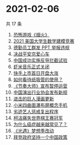 # 2021-02-06

共 17 条

<!-- BEGIN -->
<!-- 最后更新时间 Sat Feb 06 2021 23:03:35 GMT+0800 (CST) -->

1. [恐怖游戏《烟火》](https://www.zhihu.com/search?q=烟火)
2. [2021 美国大学生数学建模竞赛](https://www.zhihu.com/search?q=2021美赛)
3. [德勤员工群发 PPT 举报违规](https://www.zhihu.com/search?q=德勤)
4. [决战平安京爱心车](https://www.zhihu.com/search?q=决战平安京)
5. [中国成功实施反导拦截试验](https://www.zhihu.com/search?q=陆基中段反导)
6. [虾米音乐正式关闭](https://www.zhihu.com/search?q=虾米音乐)
7. [快手上市首日开盘大涨](https://www.zhihu.com/search?q=快手上市)
8. [如何看待纸吸管的使用？](https://www.zhihu.com/search?q=纸吸管)
9. [《节奏大师》宣布暂停运营](https://www.zhihu.com/search?q=节奏大师)
10. [中国演出行业协会发布新规](https://www.zhihu.com/search?q=劣迹艺人)
11. [进击的巨人漫画更新](https://www.zhihu.com/search?q=进击的巨人漫画)
12. [小米四曲面瀑布屏概念手机](https://www.zhihu.com/search?q=小米手机)
13. [劣迹艺人惩戒复出程序](https://www.zhihu.com/search?q=劣迹艺人)
14. [柯洁痛失世界棋王赛冠军](https://www.zhihu.com/search?q=柯洁)
15. [为什么癌症越来越常见了？](https://www.zhihu.com/search?q=癌症)
16. [《光遇》梦想季改动](https://www.zhihu.com/search?q=光遇)
17. [拜登政府坚持一个中国政策](https://www.zhihu.com/search?q=拜登政府)

<!-- END -->
